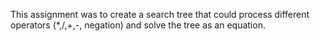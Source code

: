This assignment was to create a search tree that could process different operators (*,/,+,-, negation) and solve the tree as an equation.
